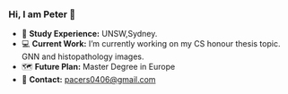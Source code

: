 ### Hi, I am Peter 👋



- :school: **Study Experience:** UNSW,Sydney.
- :computer: **Current Work:** I’m currently working on my CS honour thesis topic. GNN and histopathology images.
- :world_map: **Future Plan:** Master Degree in Europe
- :email: **Contact:** pacers0406@gmail.com



